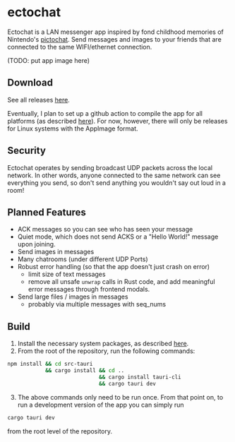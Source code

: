 # ectochat

Ectochat is a LAN messenger app inspired by fond childhood memories of Nintendo's [pictochat](https://en.wikipedia.org/wiki/PictoChat). Send messages and images to your friends that are connected to the same WIFI/ethernet connection.

(TODO: put app image here)

## Download

See all releases [here](https://github.com/Tyler-Lentz/ectochat/releases).

Eventually, I plan to set up a github action to compile the app for all platforms (as described [here](https://tauri.app/v1/guides/building/cross-platform/)). For now, however, there will only be releases for Linux systems with the AppImage format.

## Security

Ectochat operates by sending broadcast UDP packets across the local network. In other words, anyone connected to the same network can see everything you send, so don't send anything you wouldn't say out loud in a room!

## Planned Features

- ACK messages so you can see who has seen your message
- Quiet mode, which does not send ACKS or a "Hello World!" message upon joining.
- Send images in messages
- Many chatrooms (under different UDP Ports)
- Robust error handling (so that the app doesn't just crash on error)
    - limit size of text messages
    - remove all unsafe `unwrap` calls in Rust code, and add meaningful error messages through frontend modals.
- Send large files / images in messages
    - probably via multiple messages with seq_nums 

## Build

1. Install the necessary system packages, as described [here](https://tauri.app/v1/guides/getting-started/prerequisites/).
2. From the root of the repository, run the following commands:

```sh
npm install && cd src-tauri
            && cargo install && cd .. 
                             && cargo install tauri-cli
                             && cargo tauri dev
```

3. The above commands only need to be run once. From that point on, to run a development version of the app you can simply run 

```sh
cargo tauri dev
```

from the root level of the repository.
